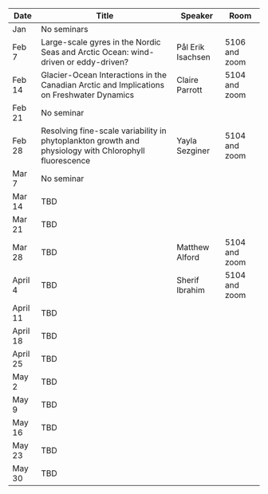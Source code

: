 Date  |  Title                                            |  Speaker                                                                                                |  Room
---------|-----------------------------------------------------|---------------------------------------------------------------------------------------------------------------------|------
Jan | No seminars | 
Feb 7 | Large-scale gyres in the Nordic Seas and Arctic Ocean: wind-driven or eddy-driven? | Pål Erik Isachsen | 5106 and zoom
Feb 14 | Glacier-Ocean Interactions in the Canadian Arctic and Implications on Freshwater Dynamics | Claire Parrott | 5104 and zoom
Feb 21 | No seminar |
Feb 28 | Resolving fine-scale variability in phytoplankton growth and physiology with Chlorophyll fluorescence | Yayla Sezginer | 5104 and zoom
Mar 7 | No seminar | 
Mar 14 | TBD |
Mar 21 | TBD |
Mar 28 | TBD | Matthew Alford | 5104 and zoom
April 4 | TBD | Sherif Ibrahim | 5104 and zoom
April 11 | TBD |
April 18 | TBD |
April 25 | TBD |
May 2 | TBD |
May 9 | TBD |
May 16 | TBD |
May 23 | TBD |
May 30 | TBD |